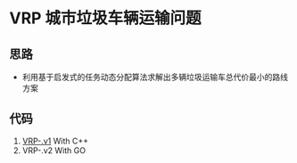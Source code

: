 # VRP 城市垃圾车辆运输问题
## 思路
+ 利用基于启发式的任务动态分配算法求解出多辆垃圾运输车总代价最小的路线方案
## 代码
1. [VRP-.v1](https://github.com/Wan58169/VRP-.v1.git) With C++
2. VRP-.v2 With GO
